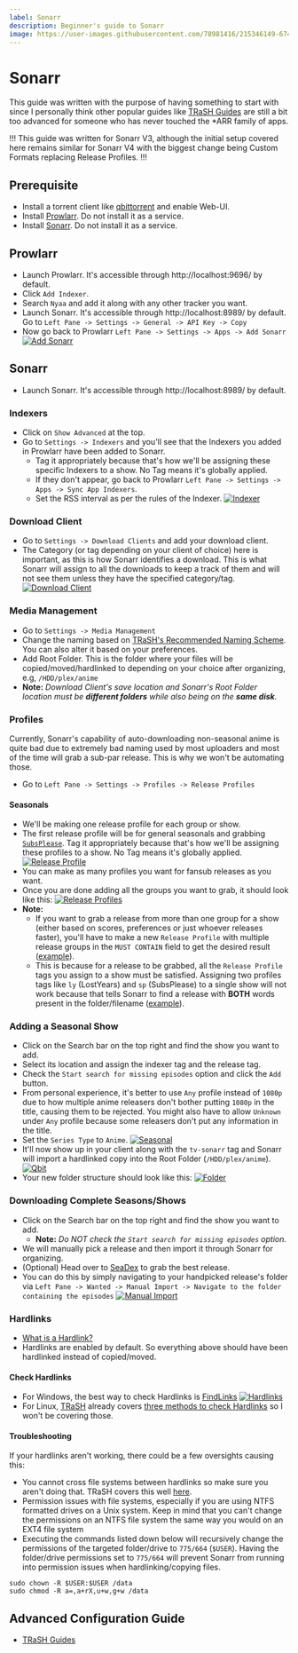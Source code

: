 ```yaml
---
label: Sonarr
description: Beginner's guide to Sonarr
image: https://user-images.githubusercontent.com/78981416/215346149-674de56b-b9d6-4a70-87c5-5799b66bd73c.png
---
```


# Sonarr

This guide was written with the purpose of having something to start with since I personally think other popular guides like [TRaSH Guides](https://trash-guides.info/) are still a bit too advanced for someone who has never touched the \*ARR family of apps.

!!!
This guide was written for Sonarr V3, although the initial setup covered here remains similar for Sonarr V4 with the biggest change being Custom Formats replacing Release Profiles.
!!!

## Prerequisite

- Install a torrent client like [qbittorrent](https://www.qbittorrent.org/download.php) and enable Web-UI.
- Install [Prowlarr](https://github.com/Prowlarr/Prowlarr/releases). Do not install it as a service.
- Install [Sonarr](https://sonarr.tv/). Do not install it as a service.

## Prowlarr

- Launch Prowlarr. It's accessible through http://localhost:9696/ by default.
- Click `Add Indexer`.
- Search `Nyaa` and add it along with any other tracker you want.
- Launch Sonarr. It's accessible through http://localhost:8989/ by default. Go to `Left Pane -> Settings -> General -> API Key -> Copy`
- Now go back to Prowlarr `Left Pane -> Settings -> Apps -> Add Sonarr`
  [![Add Sonarr](https://user-images.githubusercontent.com/78981416/233719813-bac2be6f-2d8d-4133-94e3-2d7f8d16d340.gif "Add Sonarr")](https://user-images.githubusercontent.com/78981416/233719813-bac2be6f-2d8d-4133-94e3-2d7f8d16d340.gif "Add Sonarr")

## Sonarr

- Launch Sonarr. It's accessible through http://localhost:8989/ by default.

### Indexers

- Click on `Show Advanced` at the top.
- Go to `Settings -> Indexers` and you'll see that the Indexers you added in Prowlarr have been added to Sonarr.
  - Tag it appropriately because that's how we'll be assigning these specific Indexers to a show. No Tag means it's globally applied.
  - If they don't appear, go back to Prowlarr `Left Pane -> Settings -> Apps -> Sync App Indexers`.
  - Set the RSS interval as per the rules of the Indexer.
    [![Indexer](https://user-images.githubusercontent.com/78981416/233719964-cdfc24fc-b7e0-469d-86dd-31245648a14c.png "Indexer")](https://user-images.githubusercontent.com/78981416/233719964-cdfc24fc-b7e0-469d-86dd-31245648a14c.png "Indexer")

### Download Client

- Go to `Settings -> Download Clients` and add your download client.
- The Category (or tag depending on your client of choice) here is important, as this is how Sonarr identifies a download. This is what Sonarr will assign to all the downloads to keep a track of them and will not see them unless they have the specified category/tag.
  [![Download Client](https://user-images.githubusercontent.com/78981416/233720022-acf54d04-e904-4294-b798-ca9f18a4f072.png "Download Client")](https://user-images.githubusercontent.com/78981416/233720022-acf54d04-e904-4294-b798-ca9f18a4f072.png "Download Client")

### Media Management

- Go to `Settings -> Media Management`
- Change the naming based on [TRaSH's Recommended Naming Scheme](https://trash-guides.info/Sonarr/Sonarr-recommended-naming-scheme/). You can also alter it based on your preferences.
- Add Root Folder. This is the folder where your files will be copied/moved/hardlinked to depending on your choice after organizing, e.g, `/HDD/plex/anime`
- **Note:** _Download Client's save location and Sonarr's Root Folder location must be **different folders** while also being on the **same disk**._

### Profiles

Currently, Sonarr's capability of auto-downloading non-seasonal anime is quite bad due to extremely bad naming used by most uploaders and most of the time will grab a sub-par release. This is why we won't be automating those.

- Go to `Left Pane -> Settings -> Profiles -> Release Profiles`

#### Seasonals

- We'll be making one release profile for each group or show.
- The first release profile will be for general seasonals and grabbing [`SubsPlease`](https://nyaa.si/user/subsplease). Tag it appropriately because that's how we'll be assigning these profiles to a show. No Tag means it's globally applied.
  [![Release Profile](https://user-images.githubusercontent.com/78981416/233720080-3273019c-a1e4-40c9-aeb4-cab0e1a6f68b.png "SubsPlease Profile")](https://user-images.githubusercontent.com/78981416/233720080-3273019c-a1e4-40c9-aeb4-cab0e1a6f68b.png "SubsPlease Profile")
- You can make as many profiles you want for fansub releases as you want.
- Once you are done adding all the groups you want to grab, it should look like this:
  [![Release Profiles](https://user-images.githubusercontent.com/78981416/233720151-0b21eb98-8df1-4d47-b751-4391fd20356a.png "Release Profiles")](https://user-images.githubusercontent.com/78981416/233720151-0b21eb98-8df1-4d47-b751-4391fd20356a.png "Release Profiles")
- **Note:**
  - If you want to grab a release from more than one group for a show (either based on scores, preferences or just whoever releases faster), you'll have to make a new `Release Profile` with multiple release groups in the `MUST CONTAIN` field to get the desired result ([example](https://user-images.githubusercontent.com/78981416/233720199-f0726a06-d514-40ed-bab4-bbfb51423f32.png)).
  - This is because for a release to be grabbed, all the `Release Profile` tags you assign to a show must be satisfied. Assigning two profiles tags like `ly` (LostYears) and `sp` (SubsPlease) to a single show will not work because that tells Sonarr to find a release with **BOTH** words present in the folder/filename ([example](https://user-images.githubusercontent.com/78981416/233723608-a92e8644-f113-4b2d-84e2-2638f4d65a5e.png)).

### Adding a Seasonal Show

- Click on the Search bar on the top right and find the show you want to add.
- Select its location and assign the indexer tag and the release tag.
- Check the `Start search for missing episodes` option and click the `Add` button.
- From personal experience, it's better to use `Any` profile instead of `1080p` due to how multiple anime releasers don't bother putting `1080p` in the title, causing them to be rejected. You might also have to allow `Unknown` under `Any` profile because some releasers don't put any information in the title.
- Set the `Series Type` to `Anime`.
  [![Seasonal](https://user-images.githubusercontent.com/78981416/233724354-465d9039-c302-46ad-ad97-cfd87f9255d9.gif "Seasonal")](https://user-images.githubusercontent.com/78981416/233724354-465d9039-c302-46ad-ad97-cfd87f9255d9.gif "Seasonal")
- It'll now show up in your client along with the `tv-sonarr` tag and Sonarr will import a hardlinked copy into the Root Folder (`/HDD/plex/anime`).
  [![Qbit](https://user-images.githubusercontent.com/78981416/233724402-7fc251e6-0500-47ff-abff-36d03588b508.png "Qbit")](https://user-images.githubusercontent.com/78981416/233724402-7fc251e6-0500-47ff-abff-36d03588b508.png "Qbit")
- Your new folder structure should look like this:
  [![Folder](https://user-images.githubusercontent.com/78981416/233724446-ddce4a71-d6dd-4e8a-a767-916dd11047bb.png "Folder")](https://user-images.githubusercontent.com/78981416/233724446-ddce4a71-d6dd-4e8a-a767-916dd11047bb.png "Folder")

### Downloading Complete Seasons/Shows

- Click on the Search bar on the top right and find the show you want to add.
  - **Note:** _Do NOT check the `Start search for missing episodes` option._
- We will manually pick a release and then import it through Sonarr for organizing.
- (Optional) Head over to [SeaDex](https://releases.moe) to grab the best release.
- You can do this by simply navigating to your handpicked release's folder via `Left Pane -> Wanted -> Manual Import -> Navigate to the folder containing the episodes`
  [![Manual Import](https://user-images.githubusercontent.com/78981416/233724505-eef67a43-efcf-4275-a104-7f26ea6c6b88.gif "Manual Import")](https://user-images.githubusercontent.com/78981416/233724505-eef67a43-efcf-4275-a104-7f26ea6c6b88.gif "Manual Import")

### Hardlinks

- [What is a Hardlink?](https://trash-guides.info/Hardlinks/Hardlinks-and-Instant-Moves/#what-are-hardlinks)
- Hardlinks are enabled by default. So everything above should have been hardlinked instead of copied/moved.

#### Check Hardlinks

- For Windows, the best way to check Hardlinks is [FindLinks](https://docs.microsoft.com/en-us/sysinternals/downloads/findlinks)
  [![Hardlinks](https://user-images.githubusercontent.com/78981416/233724780-b417e80a-a74d-4e5c-8a37-0b4c00518de2.png "Hardlinks")](https://user-images.githubusercontent.com/78981416/233724780-b417e80a-a74d-4e5c-8a37-0b4c00518de2.png "Hardlinks")
- For Linux, [TRaSH](https://trash-guides.info/) already covers [three methods to check Hardlinks](https://trash-guides.info/Hardlinks/Check-if-hardlinks-are-working/) so I won't be covering those.

#### Troubleshooting

If your hardlinks aren't working, there could be a few oversights causing this:

- You cannot cross file systems between hardlinks so make sure you aren't doing that. TRaSH covers this well [here](https://trash-guides.info/Hardlinks/How-to-setup-for/).
- Permission issues with file systems, especially if you are using NTFS formatted drives on a Unix system. Keep in mind that you can't change the permissions on an NTFS file system the same way you would on an EXT4 file system
- Executing the commands listed down below will recursively change the permissions of the targeted folder/drive to `775/664` (`$USER`). Having the folder/drive permissions set to `775/664` will prevent Sonarr from running into permission issues when hardlinking/copying files.

```
sudo chown -R $USER:$USER /data
sudo chmod -R a=,a+rX,u+w,g+w /data

```

## Advanced Configuration Guide
- [TRaSH Guides](https://trash-guides.info/)
